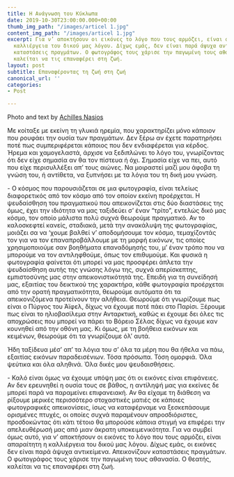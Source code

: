 ```yaml
---
title: Η Ανάγνωση του Κύκλωπα
date: 2019-10-30T23:00:00.000+00:00
thumb_img_path: "/images/articel 1.jpg"
content_img_path: "/images/articel 1.jpg"
excerpt: Για ν’ αποκτήσουν οι εικόνες το λόγο που τους αρμόζει, είναι απαραίτητη η
  καλλιέργεια του δικού μας λόγου. Δίχως εμάς, δεν είναι παρά άψυχα αντικείμενα. Απεικονίζουν
  καταστάσεις πραγμάτων. Ο φωτογράφος τους χάρισε την παγωμένη τους αθανασία. Ο θεατής,
  καλείται να τις επαναφέρει στη ζωή.
layout: post
subtitle: Επαναφέροντας τη ζωή στη ζωή
canonical_url: ''
categories:
- Post

---
```

Photo and text by [Achilles Nasios](https://anikon.org/)

Με κοίταξε με εκείνη τη γλυκιά ηρεμία, που χαρακτηρίζει μόνο κάποιον που ρουφάει την ουσία των πραγμάτων. Δεν ξέρω αν έχετε παρατηρήσει ποτέ πως συμπεριφέρεται κάποιος που δεν ενδιαφέρεται για κέρδος. Ήρεμα και χαμογελαστά, άρχισε να ξεδιπλώνει το λόγο του, γνωρίζοντας ότι δεν είχε σημασία αν θα τον πίστευα ή όχι. Σημασία είχε να πει, αυτό που είχε περισυλλέξει απ’ τους αιώνες. Να μοιραστεί μαζί μου άφοβα τη γνώση του, ή αντίθετα, να ξυπνήσει με τα λόγια του τη δική μου γνώση.

\- Ο κόσμος που παρουσιάζεται σε μια φωτογραφία, είναι τελείως διαφορετικός από τον κόσμο από τον οποίον εκείνη προέρχεται. Η ψευδαίσθηση του πραγματικού που απεικονίζεται στις δύο διαστάσεις της όμως, έχει την ιδιότητα να μας ταξιδεύει σ’ έναν “τρίτο”, εντελώς δικό μας κόσμο, τον οποίο μάλιστα πολύ συχνά θεωρούμε πραγματικό. Αν το καλοσκεφτεί κανείς, σταδιακά, μετά την ανακάλυψη της φωτογραφίας, μοιάζει σα να ‘χουμε βαλθεί ν’ αποδομήσουμε τον κόσμο, τεμαχίζοντάς τον για να τον επαναπροβάλλουμε με τη μορφή εικόνων, τις οποίες χρησιμοποιούμε σαν βοηθήματα επαναδόμησής του, μ’ έναν τρόπο που να μπορούμε να τον αντιληφθούμε, όπως τον επιθυμούμε. Και φυσικά η φωτογραφία φαίνεται ότι μπορεί να μας προσφέρει άπλετα την ψευδαίσθηση αυτής της γνώσης λόγω της, συχνά απερίσκεπτης, εμπιστοσύνης μας στην απεικονιστικότητά της. Επειδή για τη συνείδησή μας, εξαιτίας του δεικτικού της χαρακτήρα, κάθε φωτογραφία προέρχεται από την ορατή πραγματικότητα, θεωρούμε αυτόματα ότι τα απεικονιζόμενα προτείνουν την αλήθεια. Θεωρούμε ότι γνωρίζουμε πως είναι ο Πύργος του Άϊφελ, δίχως να έχουμε ποτέ πάει στο Παρίσι. Ξέρουμε πως είναι το ηλιοβασίλεμα στην Ανταρκτική, καθώς κι έχουμε δει όλες τις αποχρώσεις που μπορεί να πάρει το Βόρειο Σέλας δίχως να έχουμε καν κουνηθεί από την οθόνη μας. Κι όμως, με τη βοήθεια εικόνων και κειμένων, θεωρούμε ότι τα γνωρίζουμε όλ’ αυτά.

Ήδη ταξίδευα μέσ’ απ’ τα λόγια του σ’ όλα τα μέρη που θα ήθελα να πάω, εξαιτίας εικόνων παραδεισένιων. Τόσα πρόσωπα. Τόση ομορφιά. Όλα ψεύτικα και όλα αληθινά. Όλα δικές μου ψευδαισθήσεις.

\- Καλό είναι όμως να έχουμε υπόψη μας ότι οι εικόνες είναι επιφάνειες. Αν δεν ερευνηθεί η ουσία τους σε βάθος, η αντίληψή μας για εκείνες δε μπορεί παρά να παραμείνει επιφανειακή. Αν θα είχαμε τη διάθεση να ρίξουμε μερικές περισσότερο στοχαστικές ματιές σε κάποιες φωτογραφικές απεικονίσεις, ίσως να καταφέρναμε να ξεσκεπάσουμε ορισμένες πτυχές, οι οποίες συχνά παραμένουν απροσδιόριστες, προσδοκώντας ότι κάτι τέτοιο θα μπορούσε κάποια στιγμή να επιφέρει την απελευθέρωσή μας από μιαν άκρατη υποκειμενικότητα. Για να συμβεί όμως αυτό, για ν’ αποκτήσουν οι εικόνες το λόγο που τους αρμόζει, είναι απαραίτητη η καλλιέργεια του δικού μας λόγου. Δίχως εμάς, οι εικόνες δεν είναι παρά άψυχα αντικείμενα. Απεικονίζουν καταστάσεις πραγμάτων. Ο φωτογράφος τους χάρισε την παγωμένη τους αθανασία. Ο θεατής, καλείται να τις επαναφέρει στη ζωή.